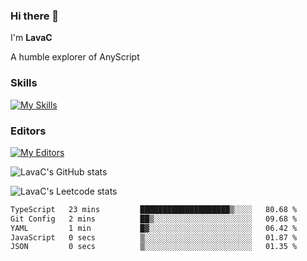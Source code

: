 ### Hi there 👋
I'm **LavaC**

A humble explorer of AnyScript

### Skills
[![My Skills](https://skillicons.dev/icons?i=js,ts,vue,nodejs,nuxtjs,astro,solidjs,tailwind)](https://skillicons.dev)

### Editors
[![My Editors](https://skillicons.dev/icons?i=neovim,vscode)](https://skillicons.dev)

![LavaC's GitHub stats](https://github-readme-stats.vercel.app/api?username=LavaCxx&show_icons=true&theme=synthwave)

![LavaC's Leetcode stats](https://leetcard.jacoblin.cool/LavaC?theme=nord&font=Amiko&ext=activity&site=cn)

<!--START_SECTION:waka-->

```txt
TypeScript   23 mins         ████████████████████▒░░░░   80.68 %
Git Config   2 mins          ██▒░░░░░░░░░░░░░░░░░░░░░░   09.68 %
YAML         1 min           █▓░░░░░░░░░░░░░░░░░░░░░░░   06.42 %
JavaScript   0 secs          ▒░░░░░░░░░░░░░░░░░░░░░░░░   01.87 %
JSON         0 secs          ▒░░░░░░░░░░░░░░░░░░░░░░░░   01.35 %
```

<!--END_SECTION:waka-->
